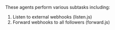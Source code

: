 These agents perform various subtasks including:

1. Listen to external webhooks (listen.js)
2. Forward webhooks to all followers (forward.js)


